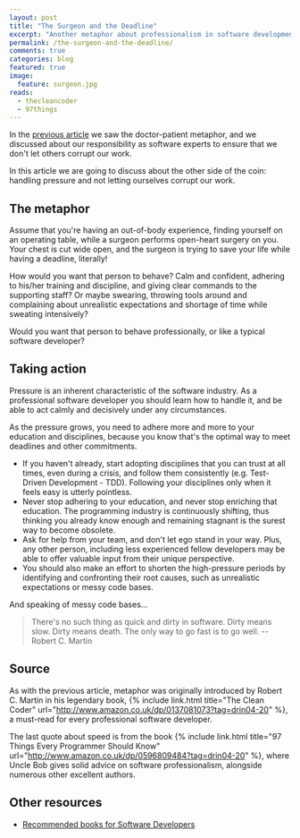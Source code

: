 ```yaml
---
layout: post
title: "The Surgeon and the Deadline"
excerpt: "Another metaphor about professionalism in software development"
permalink: /the-surgeon-and-the-deadline/
comments: true
categories: blog
featured: true
image:
  feature: surgeon.jpg
reads:
  - thecleancoder
  - 97things
---
```


In the [previous article](http://blog.drinkbird.com/the-doctor-and-the-demanding-patient-metaphor-do-no-harm/) we saw the doctor-patient metaphor, and we discussed about our responsibility as software experts to ensure that we don't let others corrupt our work.

In this article we are going to discuss about the other side of the coin: handling pressure and not letting ourselves corrupt our work. 

## The metaphor

Assume that you're having an out-of-body experience, finding yourself on an operating table, while a surgeon performs open-heart surgery on you. Your chest is cut wide open, and the surgeon is trying to save your life while having a deadline, literally!

How would you want that person to behave? Calm and confident, adhering to his/her training and discipline, and giving clear commands to the supporting staff? Or maybe swearing, throwing tools around and complaining about unrealistic expectations and shortage of time while sweating intensively?

Would you want that person to behave professionally, or like a typical software developer?

## Taking action

Pressure is an inherent characteristic of the software industry. As a professional software developer you should learn how to handle it, and be able to act calmly and decisively under any circumstances.

As the pressure grows, you need to adhere more and more to your education and disciplines, because you know that's the optimal way to meet deadlines and other commitments.

* If you haven't already, start adopting disciplines that you can trust at all times, even during a crisis, and follow them consistently (e.g. Test-Driven Development - TDD). Following your disciplines only when it feels easy is utterly pointless.
* Never stop adhering to your education, and never stop enriching that education. The programming industry is continuously shifting, thus thinking you already know enough and remaining stagnant is the surest way to become obsolete.
* Ask for help from your team, and don't let ego stand in your way. Plus, any other person, including less experienced fellow developers may be able to offer valuable input from their unique perspective.
* You should also make an effort to shorten the high-pressure periods by identifying and confronting their root causes, such as unrealistic expectations or messy code bases.

And speaking of messy code bases...

> There's no such thing as quick and dirty in software. Dirty means slow. Dirty means death. The only way to go fast is to go well. -- Robert C. Martin

## Source

As with the previous article, metaphor was originally introduced by Robert C. Martin in his legendary book, {% include link.html title="The Clean Coder" url="http://www.amazon.co.uk/dp/0137081073?tag=drin04-20" %}, a must-read for every professional software developer.

The last quote about speed is from the book {% include link.html title="97 Things Every Programmer Should Know" url="http://www.amazon.co.uk/dp/0596809484?tag=drin04-20" %}, where Uncle Bob gives solid advice on software professionalism, alongside numerous other excellent authors.

## Other resources

* [Recommended books for Software Developers](http://blog.drinkbird.com/books/)
